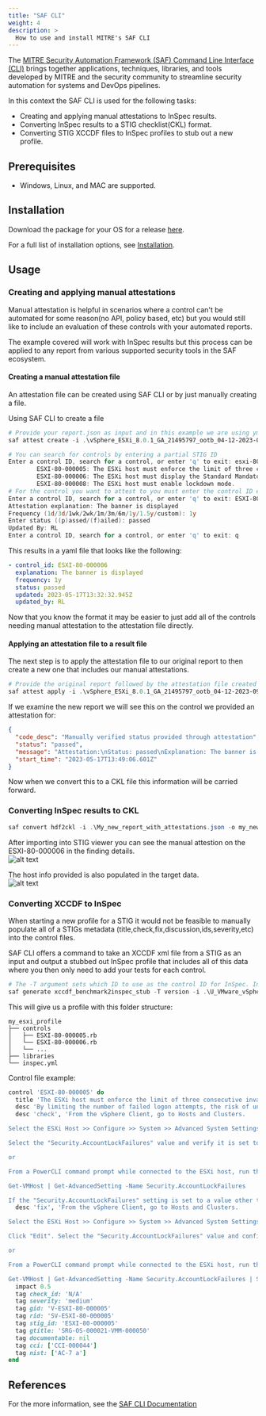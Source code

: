 ```yaml
---
title: "SAF CLI"
weight: 4
description: >
  How to use and install MITRE's SAF CLI
---
```


The [MITRE Security Automation Framework (SAF) Command Line Interface (CLI)](https://github.com/mitre/saf) brings together applications, techniques, libraries, and tools developed by MITRE and the security community to streamline security automation for systems and DevOps pipelines.

In this context the SAF CLI is used for the following tasks:
* Creating and applying manual attestations to InSpec results.
* Converting InSpec results to a STIG checklist(CKL) format.
* Converting STIG XCCDF files to InSpec profiles to stub out a new profile.

## Prerequisites

* Windows, Linux, and MAC are supported.

## Installation

Download the package for your OS for a release [here](https://github.com/mitre/saf/releases).

For a full list of installation options, see [Installation](https://github.com/mitre/saf#installation-1).

## Usage

### Creating and applying manual attestations
Manual attestation is helpful in scenarios where a control can't be automated for some reason(no API, policy based, etc) but you would still like to include an evaluation of these controls with your automated reports.

The example covered will work with InSpec results but this process can be applied to any report from various supported security tools in the SAF ecosystem.

#### Creating a manual attestation file
An attestation file can be created using SAF CLI or by just manually creating a file.

Using SAF CLI to create a file
```powershell
# Provide your report.json as input and in this example we are using yml as the format but json is also supported
saf attest create -i .\vSphere_ESXi_8.0.1_GA_21495797_ootb_04-12-2023-09-05.json -o .\attestation-example.yml -t yml

# You can search for controls by entering a partial STIG ID
Enter a control ID, search for a control, or enter 'q' to exit: esxi-80-00000
        ESXI-80-000005: The ESXi host must enforce the limit of three consecutive invalid logon attempts by a user.
        ESXI-80-000006: The ESXi host must display the Standard Mandatory DOD Notice and Consent Banner before granting access to the system via the Direct Console User Interface (DCUI).
        ESXI-80-000008: The ESXi host must enable lockdown mode.
# For the control you want to attest to you must enter the control ID exactly since this is case sensitive. You will then be prompted to fill out some questions.
Enter a control ID, search for a control, or enter 'q' to exit: ESXI-80-000006
Attestation explanation: The banner is displayed
Frequency (1d/3d/1wk/2wk/1m/3m/6m/1y/1.5y/custom): 1y
Enter status ((p)assed/(f)ailed): passed
Updated By: RL
Enter a control ID, search for a control, or enter 'q' to exit: q
```

This results in a yaml file that looks like the following:
```yaml
- control_id: ESXI-80-000006
  explanation: The banner is displayed
  frequency: 1y
  status: passed
  updated: 2023-05-17T13:32:32.945Z
  updated_by: RL
```

Now that you know the format it may be easier to just add all of the controls needing manual attestation to the attestation file directly.

#### Applying an attestation file to a result file
The next step is to apply the attestation file to our original report to then create a new one that includes our manual attestations.

```powershell
# Provide the original report followed by the attestation file created then for the output provide a name for a new report
saf attest apply -i .\vSphere_ESXi_8.0.1_GA_21495797_ootb_04-12-2023-09-05.json .\attestation-example.yml -o .\My_new_report_with_attestations.json
```

If we examine the new report we will see this on the control we provided an attestation for:
```json
{
  "code_desc": "Manually verified status provided through attestation",
  "status": "passed",
  "message": "Attestation:\nStatus: passed\nExplanation: The banner is displayed\n\nUpdated: 2023-05-17T13:32:32.945Z\nUpdated By: RL\nFrequency: 1y",
  "start_time": "2023-05-17T13:49:06.601Z"
}
```
Now when we convert this to a CKL file this information will be carried forward.

### Converting InSpec results to CKL

```powershell
saf convert hdf2ckl -i .\My_new_report_with_attestations.json -o my_new_ckl.ckl --hostname myesxihost --fqdn myesxihost.local --ip 10.1.2.3 --mac 00:00:00:00:00:00
```

After importing into STIG viewer you can see the manual attestion on the ESXI-80-000006 in the finding details.  
![alt text](/images/safcli_ckl_finding_details.png)

The host info provided is also populated in the target data.  
![alt text](/images/safcli_ckl_target_data.png)

### Converting XCCDF to InSpec
When starting a new profile for a STIG it would not be feasible to manually populate all of a STIGs metadata (title,check,fix,discussion,ids,severity,etc) into the control files.

SAF CLI offers a command to take an XCCDF xml file from a STIG as an input and output a stubbed out InSpec profile that includes all of this data where you then only need to add your tests for each control.

```powershell
# The -T argument sets which ID to use as the control ID for InSpec. In this case we prefer STIG IDs as they are easier to reference. Other options are rule(Rule ID) and group(Vul ID)
saf generate xccdf_benchmark2inspec_stub -T version -i .\U_VMware_vSphere_8_ESXi_STIG_Readiness_Guide_V1R1-xccdf.xml -o my_esxi_profile
```

This will give us a profile with this folder structure:
```
my_esxi_profile
├── controls
│   ├── ESXI-80-000005.rb
│   └── ESXI-80-000006.rb
│   └── ...
├── libraries
└── inspec.yml
```

Control file example:
```ruby
control 'ESXI-80-000005' do
  title 'The ESXi host must enforce the limit of three consecutive invalid logon attempts by a user.'
  desc 'By limiting the number of failed logon attempts, the risk of unauthorized access via user password guessing, otherwise known as brute forcing, is reduced. Once the configured number of attempts is reached, the account is locked by the ESXi host.'
  desc 'check', 'From the vSphere Client, go to Hosts and Clusters.

Select the ESXi Host >> Configure >> System >> Advanced System Settings.

Select the "Security.AccountLockFailures" value and verify it is set to "3".

or

From a PowerCLI command prompt while connected to the ESXi host, run the following command:

Get-VMHost | Get-AdvancedSetting -Name Security.AccountLockFailures

If the "Security.AccountLockFailures" setting is set to a value other than "3", this is a finding.'
  desc 'fix', 'From the vSphere Client, go to Hosts and Clusters.

Select the ESXi Host >> Configure >> System >> Advanced System Settings.

Click "Edit". Select the "Security.AccountLockFailures" value and configure it to "3".

or

From a PowerCLI command prompt while connected to the ESXi host, run the following command:

Get-VMHost | Get-AdvancedSetting -Name Security.AccountLockFailures | Set-AdvancedSetting -Value 3'
  impact 0.5
  tag check_id: 'N/A'
  tag severity: 'medium'
  tag gid: 'V-ESXI-80-000005'
  tag rid: 'SV-ESXI-80-000005'
  tag stig_id: 'ESXI-80-000005'
  tag gtitle: 'SRG-OS-000021-VMM-000050'
  tag documentable: nil
  tag cci: ['CCI-000044']
  tag nist: ['AC-7 a']
end
```

## References
For the more information, see the [SAF CLI Documentation](https://saf-cli.mitre.org/)
